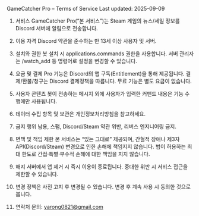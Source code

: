 GameCatcher Pro – Terms of Service
Last updated: 2025-09-09

1. 서비스
GameCatcher Pro(“본 서비스”)는 Steam 게임의 뉴스/세일 정보를 Discord 서버에 알림으로 전송합니다.

2. 이용 자격
Discord 약관을 준수하는 만 13세 이상 사용자 및 서버.

3. 설치와 권한
봇 설치 시 applications.commands 권한을 사용합니다. 서버 관리자는 /watch_add 등 명령어로 설정을 변경할 수 있습니다.

4. 요금 및 결제
Pro 기능은 Discord의 앱 구독(Entitlement)을 통해 제공됩니다. 결제/환불/청구는 Discord 결제정책을 따릅니다. 무료 기능은 별도 요금이 없습니다.

5. 사용자 콘텐츠
봇이 전송하는 메시지 외에 사용자가 입력한 커맨드 내용은 기능 수행에만 사용됩니다.

6. 데이터
수집 항목 및 보관은 개인정보처리방침을 참고하세요.

7. 금지 행위
남용, 스팸, Discord/Steam 약관 위반, 리버스 엔지니어링 금지.

8. 면책 및 책임 제한
본 서비스는 “있는 그대로” 제공되며, 간헐적 장애나 제3자 API(Discord/Steam) 변경으로 인한 손해에 책임지지 않습니다. 법이 허용하는 최대 한도로 간접·특별·부수적 손해에 대한 책임을 지지 않습니다.

9. 해지
서버에서 앱 제거 시 즉시 이용이 종료됩니다. 중대한 위반 시 서비스 접근을 제한할 수 있습니다.

10. 변경
정책은 사전 고지 후 변경될 수 있습니다. 변경 후 계속 사용 시 동의한 것으로 봅니다.

11. 연락처
문의: yarong0821@gmail.com
